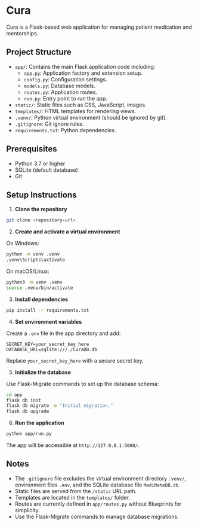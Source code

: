 # Cura

Cura is a Flask-based web application for managing patient medication and mentorships.

## Project Structure

- `app/`: Contains the main Flask application code including:
  - `app.py`: Application factory and extension setup.
  - `config.py`: Configuration settings.
  - `models.py`: Database models.
  - `routes.py`: Application routes.
  - `run.py`: Entry point to run the app.
- `static/`: Static files such as CSS, JavaScript, images.
- `templates/`: HTML templates for rendering views.
- `.venv/`: Python virtual environment (should be ignored by git).
- `.gitignore`: Git ignore rules.
- `requirements.txt`: Python dependencies.

## Prerequisites

- Python 3.7 or higher
- SQLite (default database)
- Git

## Setup Instructions

1. **Clone the repository**

```bash
git clone <repository-url>
```

2. **Create and activate a virtual environment**

On Windows:

```bash
python -m venv .venv
.venv\Scripts\activate
```

On macOS/Linux:

```bash
python3 -m venv .venv
source .venv/bin/activate
```

3. **Install dependencies**

```bash
pip install -r requirements.txt
```

4. **Set environment variables**

Create a `.env` file in the app directory and add:

```
SECRET_KEY=your_secret_key_here
DATABASE_URL=sqlite:///./CuraDB.db
```

Replace `your_secret_key_here` with a secure secret key.

5. **Initialize the database**

Use Flask-Migrate commands to set up the database schema:

```bash
cd app
flask db init
flask db migrate -m "Initial migration."
flask db upgrade
```

6. **Run the application**

```bash
python app/run.py
```

The app will be accessible at `http://127.0.0.1:5000/`.

## Notes

- The `.gitignore` file excludes the virtual environment directory `.venv/`, environment files `.env`, and the SQLite database file `MediMateDB.db`.
- Static files are served from the `/static` URL path.
- Templates are located in the `templates/` folder.
- Routes are currently defined in `app/routes.py` without Blueprints for simplicity.
- Use the Flask-Migrate commands to manage database migrations.



